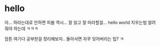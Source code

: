 # hello
아... 하라는대로 안하면 피봄 역시... 잘 읽고 잘 따라할걸... hello world 지우는법 알려줘야 하는데 ㅋㅋㅋ


암튼 여기다 공부한걸 정리해보자.. 돌아서면 자꾸 잊어버리는 팁? ㅋ
